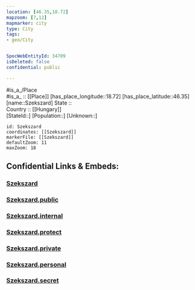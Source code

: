 ```yaml
---
location: [46.35,18.72] 
mapzoom: [7,12] 
mapmarker: city 
type: City
tags:
- geo/City


SpocWebEntityId: 34709
isDeleted: false
confidential: public

---
```

#is_a_/Place  
#is_a_ :: [[Place]] 
[has_place_longitude::18.72] 
[has_place_latitude::46.35] 
[name::Szekszard] 
State ::  
Country :: [[Hungary]]  
[StateId::] 
[Population::] 
[Unknown::] 


```leaflet
id: Szekszard
coordinates: [[Szekszard]] 
markerFile: [[Szekszard]] 
defaultZoom: 11 
maxZoom: 18
```


## Confidential Links & Embeds: 

### [Szekszard](/_Standards/Earth/Continent/Europe/Europe~East/Hungary/Counties~Hungary/Tolna/counties~Tolna/Szekszárd/City/Szekszard.md) 

### [Szekszard.public](/_public/Earth/Continent/Europe/Europe~East/Hungary/Counties~Hungary/Tolna/counties~Tolna/Szekszárd/City/Szekszard.public.md) 

### [Szekszard.internal](/_internal/Earth/Continent/Europe/Europe~East/Hungary/Counties~Hungary/Tolna/counties~Tolna/Szekszárd/City/Szekszard.internal.md) 

### [Szekszard.protect](/_protect/Earth/Continent/Europe/Europe~East/Hungary/Counties~Hungary/Tolna/counties~Tolna/Szekszárd/City/Szekszard.protect.md) 

### [Szekszard.private](/_private/Earth/Continent/Europe/Europe~East/Hungary/Counties~Hungary/Tolna/counties~Tolna/Szekszárd/City/Szekszard.private.md) 

### [Szekszard.personal](/_personal/Earth/Continent/Europe/Europe~East/Hungary/Counties~Hungary/Tolna/counties~Tolna/Szekszárd/City/Szekszard.personal.md) 

### [Szekszard.secret](/_secret/Earth/Continent/Europe/Europe~East/Hungary/Counties~Hungary/Tolna/counties~Tolna/Szekszárd/City/Szekszard.secret.md)

